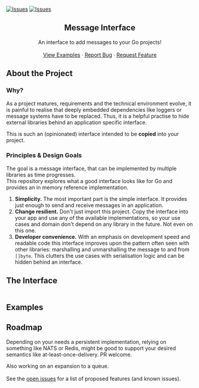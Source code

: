 
[![Issues][issues-shield]][issues-url]
[![Issues][stars-shield]][stars-url]




<p align="center">
  <h2 align="center">Message Interface</h2>

  <p align="center">
    An interface to add messages to your Go projects!
    <br />
    <br />
    <a href="https://github.com/HTechHQ/message#examples">View Examples</a>
    ·
    <a href="https://github.com/HTechHQ/message/issues">Report Bug</a>
    ·
    <a href="https://github.com/HTechHQ/message/issues">Request Feature</a>
  </p>
</p>




## About the Project
### Why?
As a project matures, requirements and the technical 
environment evolve, it is painful to realise that deeply embedded
dependencies like loggers or message systems have to be replaced.
Thus, it is a helpful practise to hide external libraries behind an
application specific interface.

This is such an (opinionated) interface intended to be **copied**
into your project.

### Principles & Design Goals
The goal is a message interface, that can be implemented by multiple libraries
as time progresses.\
This repository explores what a good interface looks like for Go and
provides an in memory reference implementation.

1. **Simplicity.**
   The most important part is the simple interface. It provides just enough
   to send and receive messages in an application.
1. **Change resilient.**
   Don't just import this project. 
   Copy the interface into your app and use any of the 
   available implementations, so your use cases and domain don't depend on any
   library in the future. Not even on this one.
1. **Developer convenience.**
   With an emphasis on development speed and readable code 
   this interface improves upon the pattern often seen with other libraries:
   marshalling and unmarshalling the message to and from `[]byte`.
   This clutters the use cases with serialisation logic 
   and can be hidden behind an interface.




## The Interface
```go

```




## Examples




## Roadmap
Depending on your needs a persistent implementation, relying on something like
NATS or Redis, might be good to support your desired semantics 
like at-least-once-delivery. PR welcome.

Also working on an expansion to a queue.
\
\
See the [open issues](https://github.com/HTechHQ/message/issues) for a list of proposed features (and known issues).




<!-- MARKDOWN LINKS & IMAGES -->
[issues-shield]: https://img.shields.io/github/issues/HTechHQ/message?style=flat-square&logo=appveyor
[issues-url]: https://github.com/HTechHQ/message/issues
[stars-shield]: https://img.shields.io/github/stars/HTechHQ/message?style=flat-square&logo=appveyor
[stars-url]: https://github.com/HTechHQ/message/stargazers
